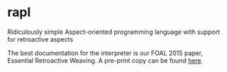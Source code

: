 # rapl
Ridiculously simple Aspect-oriented programming language with support for retroactive aspects

The best documentation for the interpreter is our FOAL 2015 paper, Essential Retroactive Weaving. A pre-print copy can be found [here](https://www.cs.ubc.ca/~rsalkeld/publications/foal2015.pdf).
